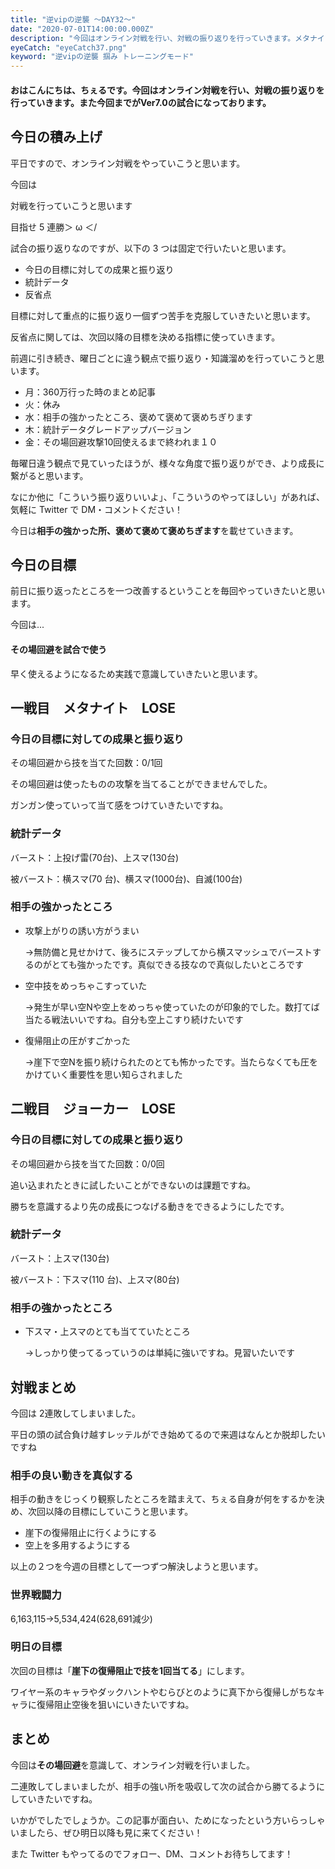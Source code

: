 ```yaml
---
title: "逆vipの逆襲 ～DAY32～"
date: "2020-07-01T14:00:00.000Z"
description: "今回はオンライン対戦を行い、対戦の振り返りを行っていきます。メタナイト、ジョーカーと戦いました。"
eyeCatch: "eyeCatch37.png"
keyword: "逆vipの逆襲 掴み トレーニングモード"
---
```


#### おはこんにちは、ちぇるです。今回はオンライン対戦を行い、対戦の振り返りを行っていきます。また今回までがVer7.0の試合になっております。

## 今日の積み上げ

平日ですので、オンライン対戦をやっていこうと思います。<br>

今回は

対戦を行っていこうと思います<br>

目指せ 5 連勝＞ ω ＜/<br>

試合の振り返りなのですが、以下の 3 つは固定で行いたいと思います。

- 今日の目標に対しての成果と振り返り
- 統計データ
- 反省点

目標に対して重点的に振り返り一個ずつ苦手を克服していきたいと思います。<br>

反省点に関しては、次回以降の目標を決める指標に使っていきます。<br>

前週に引き続き、曜日ごとに違う観点で振り返り・知識溜めを行っていこうと思います。<br>

- 月：360万行った時のまとめ記事
- 火：休み
- 水：相手の強かったところ、褒めて褒めて褒めちぎります
- 木：統計データグレードアップバージョン
- 金：その場回避攻撃10回使えるまで終われま１０

毎曜日違う観点で見ていったほうが、様々な角度で振り返りができ、より成長に繋がると思います。<br>

なにか他に「こういう振り返りいいよ」、「こういうのやってほしい」があれば、気軽に Twitter で DM・コメントください！<br>

今日は**相手の強かった所、褒めて褒めて褒めちぎます**を載せていきます。<br>

## 今日の目標

前日に振り返ったところを一つ改善するということを毎回やっていきたいと思います。<br>

今回は...<br>

#### その場回避を試合で使う

早く使えるようになるため実践で意識していきたいと思います。<br>



## 一戦目　メタナイト　LOSE

### 今日の目標に対しての成果と振り返り

その場回避から技を当てた回数：0/1回<br>

その場回避は使ったものの攻撃を当てることができませんでした。

ガンガン使っていって当て感をつけていきたいですね。

### 統計データ

バースト：上投げ雷(70台)、上スマ(130台)

被バースト：横スマ(70 台)、横スマ(1000台)、自滅(100台)

### 相手の強かったところ

- 攻撃上がりの誘い方がうまい

  →無防備と見せかけて、後ろにステップしてから横スマッシュでバーストするのがとても強かったです。真似できる技なので真似したいところです

- 空中技をめっちゃこすっていた

  →発生が早い空Nや空上をめっちゃ使っていたのが印象的でした。数打てば当たる戦法いいですね。自分も空上こすり続けたいです

- 復帰阻止の圧がすごかった

  →崖下で空Nを振り続けられたのとても怖かったです。当たらなくても圧をかけていく重要性を思い知らされました

## 二戦目　ジョーカー　LOSE

### 今日の目標に対しての成果と振り返り

その場回避から技を当てた回数：0/0回<br>

追い込まれたときに試したいことができないのは課題ですね。

勝ちを意識するより先の成長につなげる動きをできるようにしたです。

### 統計データ

バースト：上スマ(130台)

被バースト：下スマ(110 台)、上スマ(80台)

### 相手の強かったところ

- 下スマ・上スマのとても当てていたところ

  →しっかり使ってるっていうのは単純に強いですね。見習いたいです

## 対戦まとめ

今回は 2連敗してしまいました。<br>

平日の頭の試合負け越すレッテルができ始めてるので来週はなんとか脱却したいですね

### 相手の良い動きを真似する

相手の動きをじっくり観察したところを踏まえて、ちぇる自身が何をするかを決め、次回以降の目標にしていこうと思います。

* 崖下の復帰阻止に行くようにする
* 空上を多用するようにする

以上の２つを今週の目標として一つずつ解決しようと思います。

### 世界戦闘力

6,163,115→5,534,424(628,691減少)

### 明日の目標

次回の目標は「**崖下の復帰阻止で技を1回当てる**」にします。<br>

ワイヤー系のキャラやダックハントやむらびとのように真下から復帰しがちなキャラに復帰阻止空後を狙いにいきたいですね。<br>

## まとめ

今回は**その場回避**を意識して、オンライン対戦を行いました。<br>

二連敗してしまいましたが、相手の強い所を吸収して次の試合から勝てるようにしていきたいですね。

いかがでしたでしょうか。この記事が面白い、ためになったという方いらっしゃいましたら、ぜひ明日以降も見に来てください！<br>

また Twitter もやってるのでフォロー、DM、コメントお待ちしてます！
